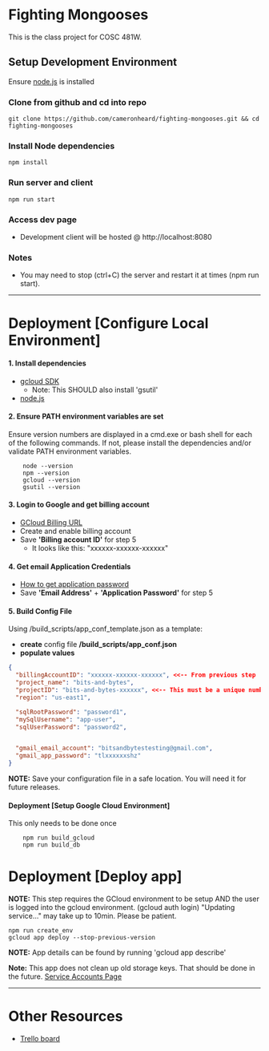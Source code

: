 # Fighting Mongooses

This is the class project for COSC 481W.

## Setup Development Environment

Ensure [node.js](https://nodejs.org/en/) is installed

### Clone from github and cd into repo
```
git clone https://github.com/cameronheard/fighting-mongooses.git && cd fighting-mongooses
```
### Install Node dependencies
```
npm install
```

### Run server and client
```
npm run start
```

### Access dev page
- Development client will be hosted @ http://localhost:8080

### Notes
- You may need to stop (ctrl+C) the server and restart it at times (npm run start).

---

# Deployment [Configure Local Environment]

#### 1. Install dependencies
- [gcloud SDK](https://cloud.google.com/sdk/install)
  - Note: This SHOULD also install 'gsutil'
- [node.js](https://nodejs.org/en/)

#### 2. Ensure PATH environment variables are set
Ensure version numbers are displayed in a cmd.exe or bash shell for each of the following commands. If not, please install the dependencies and/or validate PATH environment variables.
```
    node --version
    npm --version
    gcloud --version
    gsutil --version
```

#### 3. Login to Google and get billing account
- [GCloud Billing URL](https://console.cloud.google.com/billing)
- Create and enable billing account
- Save **'Billing account ID'** for step 5
    - It looks like this: "xxxxxx-xxxxxx-xxxxxx"

#### 4. Get email Application Credentials
- [How to get application password](https://support.google.com/accounts/answer/185833)
- Save **'Email Address'** + **'Application Password'** for step 5

#### 5. Build Config File
Using /build_scripts/app_conf_template.json as a template:
- **create** config file **/build_scripts/app_conf.json**
- **populate values**

``` json
{
  "billingAccountID": "xxxxxx-xxxxxx-xxxxxx", <<-- From previous step
  "project_name": "bits-and-bytes",
  "projectID": "bits-and-bytes-xxxxxx", <<-- This must be a unique number.
  "region": "us-east1",

  "sqlRootPassword": "password1",
  "mySqlUsername": "app-user",
  "sqlUserPassword": "password2",


  "gmail_email_account": "bitsandbytestesting@gmail.com",
  "gmail_app_password": "tlxxxxxxshz"
}
```
**NOTE:** Save your configuration file in a safe location. You will need it for future releases.

#### Deployment [Setup Google Cloud Environment]
This only needs to be done once
```
    npm run build_gcloud
    npm run build_db
```


# Deployment [Deploy app]
**NOTE:** This step requires the GCloud environment to be setup AND the user is logged into the gcloud environment. (gcloud auth login)
"Updating service..." may take up to 10min. Please be patient.
```
npm run create_env
gcloud app deploy --stop-previous-version
```

**NOTE:** App details can be found by running 'gcloud app describe'

**Note:** This app does not clean up old storage keys. That should be done in the future. [Service Accounts Page](https://console.cloud.google.com/iam-admin/serviceaccounts)

---
# Other Resources
  - [Trello board](https://trello.com/b/ljpEvrvB/fightingmongooses-bitsandbytes)






